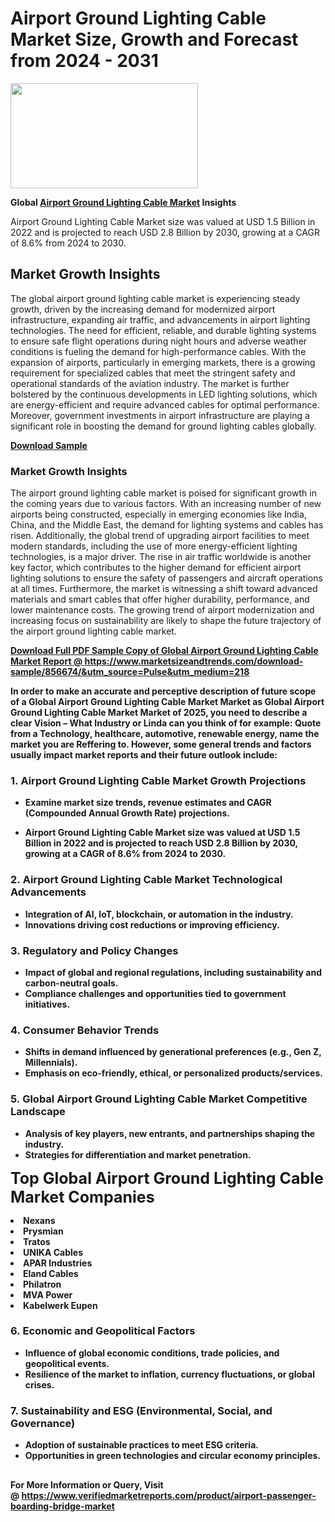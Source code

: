 <H1>Airport Ground Lighting Cable Market Size, Growth and Forecast from 2024 - 2031</H1><img class="aligncenter size-medium wp-image-584254" src="https://thirdeyenews.in/wp-content/uploads/2024/09/Global-Market-Research-300x168.jpeg" alt="" width="300" height="168" /><p><strong>Global&nbsp;<a href="https://www.marketsizeandtrends.com/download-sample/856674/&amp;utm_source=Pulse&amp;utm_medium=218">Airport Ground Lighting Cable Market</a> Insights</strong></p><p>Airport Ground Lighting Cable Market size was valued at USD 1.5 Billion in 2022 and is projected to reach USD 2.8 Billion by 2030, growing at a CAGR of 8.6% from 2024 to 2030.</p><p><h2>Market Growth Insights</h2> <p>The global airport ground lighting cable market is experiencing steady growth, driven by the increasing demand for modernized airport infrastructure, expanding air traffic, and advancements in airport lighting technologies. The need for efficient, reliable, and durable lighting systems to ensure safe flight operations during night hours and adverse weather conditions is fueling the demand for high-performance cables. With the expansion of airports, particularly in emerging markets, there is a growing requirement for specialized cables that meet the stringent safety and operational standards of the aviation industry. The market is further bolstered by the continuous developments in LED lighting solutions, which are energy-efficient and require advanced cables for optimal performance. Moreover, government investments in airport infrastructure are playing a significant role in boosting the demand for ground lighting cables globally.</p> <p><strong><a href="#">Download Sample</a></strong></p> <h3>Market Growth Insights</h3> <p>The airport ground lighting cable market is poised for significant growth in the coming years due to various factors. With an increasing number of new airports being constructed, especially in emerging economies like India, China, and the Middle East, the demand for lighting systems and cables has risen. Additionally, the global trend of upgrading airport facilities to meet modern standards, including the use of more energy-efficient lighting technologies, is a major driver. The rise in air traffic worldwide is another key factor, which contributes to the higher demand for efficient airport lighting solutions to ensure the safety of passengers and aircraft operations at all times. Furthermore, the market is witnessing a shift toward advanced materials and smart cables that offer higher durability, performance, and lower maintenance costs. The growing trend of airport modernization and increasing focus on sustainability are likely to shape the future trajectory of the airport ground lighting cable market.</p> <p><strong><a href="#"></p><p><span class=""><strong>Download Full PDF Sample Copy of Global Airport Ground Lighting Cable Market Report</strong> @ <a href="https://www.marketsizeandtrends.com/download-sample/856674/&amp;utm_source=Pulse&amp;utm_medium=218" target="_blank">https://www.marketsizeandtrends.com/download-sample/856674/&amp;utm_source=Pulse&amp;utm_medium=218</a></span></p><p>In order to make an accurate and perceptive description of future scope of a Global&nbsp;Airport Ground Lighting Cable Market Market as Global&nbsp;Airport Ground Lighting Cable Market Market of 2025, you need to describe a clear Vision &ndash; What Industry or Linda can you think of for example: Quote from a Technology, healthcare, automotive, renewable energy, name the market you are Reffering to. However, some general trends and factors usually impact market reports and their future outlook include:</p><h3>1.&nbsp;<strong>Airport Ground Lighting Cable Market Growth Projections</strong></h3><ul><li>Examine market size trends, revenue estimates and CAGR (Compounded Annual Growth Rate) projections.</li><li><p>Airport Ground Lighting Cable Market size was valued at USD 1.5 Billion in 2022 and is projected to reach USD 2.8 Billion by 2030, growing at a CAGR of 8.6% from 2024 to 2030.</p></li></ul><h3>2.&nbsp;<strong>Airport Ground Lighting Cable Market Technological Advancements</strong></h3><ul><li>Integration of AI, IoT, blockchain, or automation in the industry.</li><li>Innovations driving cost reductions or improving efficiency.</li></ul><h3>3.&nbsp;<strong>Regulatory and Policy Changes</strong></h3><ul><li>Impact of global and regional regulations, including sustainability and carbon-neutral goals.</li><li>Compliance challenges and opportunities tied to government initiatives.</li></ul><h3>4.&nbsp;<strong>Consumer Behavior Trends</strong></h3><ul><li>Shifts in demand influenced by generational preferences (e.g., Gen Z, Millennials).</li><li>Emphasis on eco-friendly, ethical, or personalized products/services.</li></ul><h3>5.&nbsp;<strong>Global Airport Ground Lighting Cable Market Competitive Landscape</strong></h3><ul><li>Analysis of key players, new entrants, and partnerships shaping the industry.</li><li>Strategies for differentiation and market penetration.</li></ul><p data-pm-slice="1 1 []"><span style="color: inherit; font-family: inherit; font-size: 25px;">Top Global Airport Ground Lighting Cable Market Companies</span></p><div class="" data-test-id=""><p><li>Nexans</li><li> Prysmian</li><li> Tratos</li><li> UNIKA Cables</li><li> APAR Industries</li><li> Eland Cables</li><li> Philatron</li><li> MVA Power</li><li> Kabelwerk Eupen</li></p></div><h3>6.&nbsp;<strong>Economic and Geopolitical Factors</strong></h3><ul><li>Influence of global economic conditions, trade policies, and geopolitical events.</li><li>Resilience of the market to inflation, currency fluctuations, or global crises.</li></ul><h3>7.&nbsp;<strong>Sustainability and ESG (Environmental, Social, and Governance)</strong></h3><ul><li>Adoption of sustainable practices to meet ESG criteria.</li><li>Opportunities in green technologies and circular economy principles.</li></ul><h2><strong style="font-size: 14px;">For More Information or Query, Visit @&nbsp;</strong><a style="background-color: #ffffff; font-size: 14px;" href="https://www.marketsizeandtrends.com/report/airport-ground-lighting-cable-market/" target="_blank">https://www.verifiedmarketreports.com/product/airport-passenger-boarding-bridge-market</a></h2>

